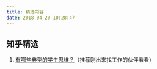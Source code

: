 ```yaml
---
title: 精选内容
date: 2018-04-20 10:28:47
---
```


## 知乎精选

1. [有哪些典型的学生思维？](https://www.zhihu.com/question/301464866)（推荐刚出来找工作的伙伴看看）